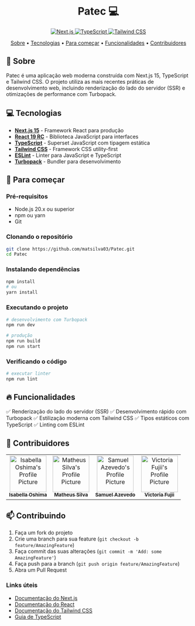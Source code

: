 [NEXTJS_BADGE]: https://skillicons.dev/icons?i=nextjs
[TYPESCRIPT_BADGE]: https://skillicons.dev/icons?i=typescript
[TAILWIND_BADGE]: https://skillicons.dev/icons?i=tailwind

<h1 align="center" style="font-weight: bold;">Patec 💻</h1>

<p align="center">
    <a href="https://nextjs.org" target="_blank">
        <img src="https://skillicons.dev/icons?i=nextjs" alt="Next.js" />
    </a>
    <a href="https://www.typescriptlang.org" target="_blank">
        <img src="https://skillicons.dev/icons?i=typescript" alt="TypeScript" />
    </a>
    <a href="https://tailwindcss.com" target="_blank">
        <img src="https://skillicons.dev/icons?i=tailwind" alt="Tailwind CSS" />
    </a>
</p>

<p align="center">
    <a href="#about">Sobre</a> •
    <a href="#technologies">Tecnologias</a> •
    <a href="#started">Para começar</a> •
    <a href="#features">Funcionalidades</a> •
    <a href="#colab">Contribuidores</a>
</p>

<h2 id="about">📌 Sobre</h2>

Patec é uma aplicação web moderna construída com Next.js 15, TypeScript e Tailwind CSS. O projeto utiliza as mais recentes práticas de desenvolvimento web, incluindo renderização do lado do servidor (SSR) e otimizações de performance com Turbopack.

<h2 id="technologies">💻 Tecnologias</h2>

- **[Next.js 15](https://nextjs.org/)** - Framework React para produção
- **[React 19 RC](https://react.dev/)** - Biblioteca JavaScript para interfaces
- **[TypeScript](https://www.typescriptlang.org/)** - Superset JavaScript com tipagem estática
- **[Tailwind CSS](https://tailwindcss.com/)** - Framework CSS utility-first
- **[ESLint](https://eslint.org/)** - Linter para JavaScript e TypeScript
- **[Turbopack](https://turbo.build/pack)** - Bundler para desenvolvimento

<h2 id="started">🚀 Para começar</h2>

### Pré-requisitos

- Node.js 20.x ou superior
- npm ou yarn
- Git

### Clonando o repositório

```bash
git clone https://github.com/matsilva03/Patec.git
cd Patec
```

### Instalando dependências

```bash
npm install
# ou
yarn install
```

### Executando o projeto

```bash
# desenvolvimento com Turbopack
npm run dev

# produção
npm run build
npm run start
```

### Verificando o código

```bash
# executar linter
npm run lint
```

<h2 id="features">🔥 Funcionalidades</h2>

✅ Renderização do lado do servidor (SSR)
✅ Desenvolvimento rápido com Turbopack
✅ Estilização moderna com Tailwind CSS
✅ Tipos estáticos com TypeScript
✅ Linting com ESLint

<h2 id="colab">🤝 Contribuidores</h2>

<table>
  <tr>
    <td align="center">
      <a href="https://github.com/IsabellaOshima">
        <img src="https://avatars.githubusercontent.com/u/143272475?v=4" width="100px;" alt="Isabella Oshima's Profile Picture"/><br>
        <sub>
            <b>Isabella Oshima</b>
        </sub>
      </a>
    </td>
    <td align="center">
      <a href="https://github.com/matsilva03">
        <img src="https://avatars.githubusercontent.com/u/72952802?v=4" width="100px;" alt="Matheus Silva's Profile Picture"/><br>
        <sub>
            <b>Matheus Silva</b>
        </sub>
      </a>
    </td>
    <td align="center">
      <a href="https://github.com/SammySant">
        <img src="https://avatars.githubusercontent.com/u/56184189?v=4" width="100px;" alt="Samuel Azevedo's Profile Picture"/><br>
        <sub>
            <b>Samuel Azevedo</b>
        </sub>
      </a>
    </td>
    <td align="center">
      <a href="https://github.com/VictoriaMiki">
        <img src="https://avatars.githubusercontent.com/u/143273627?v=4" width="100px;" alt="Victoria Fujii's Profile Picture"/><br>
        <sub>
            <b>Victoria Fujii</b>
        </sub>
      </a>
    </td>
  </tr>
</table>

<h2 id="contribute">📫 Contribuindo</h2>

1. Faça um fork do projeto
2. Crie uma branch para sua feature (`git checkout -b feature/AmazingFeature`)
3. Faça commit das suas alterações (`git commit -m 'Add: some AmazingFeature'`)
4. Faça push para a branch (`git push origin feature/AmazingFeature`)
5. Abra um Pull Request

### Links úteis

- [Documentação do Next.js](https://nextjs.org/docs)
- [Documentação do React](https://react.dev)
- [Documentação do Tailwind CSS](https://tailwindcss.com/docs)
- [Guia de TypeScript](https://www.typescriptlang.org/docs/)